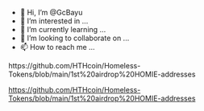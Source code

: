 - 👋 Hi, I’m @GcBayu
- 👀 I’m interested in ...
- 🌱 I’m currently learning ...
- 💞️ I’m looking to collaborate on ...
- 📫 How to reach me ...

<!---
GcBayu/GcBayu is a ✨ special ✨ repository because its `README.md` (this file) appears on your GitHub profile.
You can click the Preview link to take a look at your changes.
--->https://github.com/HTHcoin/Homeless-Tokens/blob/main/1st%20airdrop%20HOMIE-addresses
https://github.com/HTHcoin/Homeless-Tokens/blob/main/1st%20airdrop%20HOMIE-addresses
